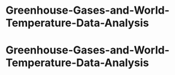 # Greenhouse-Gases-and-World-Temperature-Data-Analysis
# Greenhouse-Gases-and-World-Temperature-Data-Analysis
